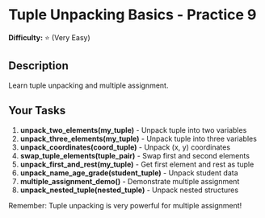 # Tuple Unpacking Basics - Practice 9

**Difficulty:** ⭐ (Very Easy)

## Description

Learn tuple unpacking and multiple assignment.

## Your Tasks

1. **unpack_two_elements(my_tuple)** - Unpack tuple into two variables
2. **unpack_three_elements(my_tuple)** - Unpack tuple into three variables
3. **unpack_coordinates(coord_tuple)** - Unpack (x, y) coordinates
4. **swap_tuple_elements(tuple_pair)** - Swap first and second elements
5. **unpack_first_and_rest(my_tuple)** - Get first element and rest as tuple
6. **unpack_name_age_grade(student_tuple)** - Unpack student data
7. **multiple_assignment_demo()** - Demonstrate multiple assignment
8. **unpack_nested_tuple(nested_tuple)** - Unpack nested structures

Remember: Tuple unpacking is very powerful for multiple assignment!